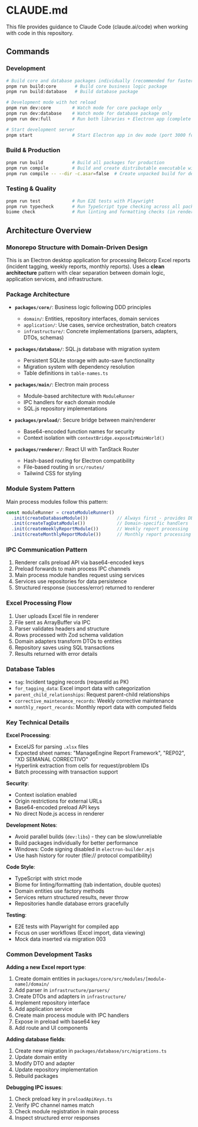# CLAUDE.md

This file provides guidance to Claude Code (claude.ai/code) when working with code in this repository.

## Commands

### Development
```bash
# Build core and database packages individually (recommended for faster builds)
pnpm run build:core       # Build core business logic package
pnpm run build:database   # Build database package

# Development mode with hot reload
pnpm run dev:core        # Watch mode for core package only
pnpm run dev:database    # Watch mode for database package only
pnpm run dev:full        # Run both libraries + Electron app (complete dev experience)

# Start development server
pnpm start               # Start Electron app in dev mode (port 3000 for renderer)
```

### Build & Production
```bash
pnpm run build           # Build all packages for production
pnpm run compile         # Build and create distributable executable with electron-builder
pnpm run compile -- --dir -c.asar=false  # Create unpacked build for debugging
```

### Testing & Quality
```bash
pnpm run test            # Run E2E tests with Playwright
pnpm run typecheck       # Run TypeScript type checking across all packages
biome check              # Run linting and formatting checks (in renderer package)
```

## Architecture Overview

### Monorepo Structure with Domain-Driven Design
This is an Electron desktop application for processing Belcorp Excel reports (incident tagging, weekly reports, monthly reports). Uses a **clean architecture** pattern with clear separation between domain logic, application services, and infrastructure.

### Package Architecture
- **`packages/core/`**: Business logic following DDD principles
  - `domain/`: Entities, repository interfaces, domain services
  - `application/`: Use cases, service orchestration, batch creators
  - `infrastructure/`: Concrete implementations (parsers, adapters, DTOs, schemas)

- **`packages/database/`**: SQL.js database with migration system
  - Persistent SQLite storage with auto-save functionality
  - Migration system with dependency resolution
  - Table definitions in `table-names.ts`

- **`packages/main/`**: Electron main process
  - Module-based architecture with `ModuleRunner`
  - IPC handlers for each domain module
  - SQL.js repository implementations

- **`packages/preload/`**: Secure bridge between main/renderer
  - Base64-encoded function names for security
  - Context isolation with `contextBridge.exposeInMainWorld()`

- **`packages/renderer/`**: React UI with TanStack Router
  - Hash-based routing for Electron compatibility
  - File-based routing in `src/routes/`
  - Tailwind CSS for styling

### Module System Pattern
Main process modules follow this pattern:
```typescript
const moduleRunner = createModuleRunner()
  .init(createDatabaseModule())           // Always first - provides DB
  .init(createTagDataModule())            // Domain-specific handlers
  .init(createWeeklyReportModule())       // Weekly report processing
  .init(createMonthlyReportModule())      // Monthly report processing
```

### IPC Communication Pattern
1. Renderer calls preload API via base64-encoded keys
2. Preload forwards to main process IPC channels
3. Main process module handles request using services
4. Services use repositories for data persistence
5. Structured response (success/error) returned to renderer

### Excel Processing Flow
1. User uploads Excel file in renderer
2. File sent as ArrayBuffer via IPC
3. Parser validates headers and structure
4. Rows processed with Zod schema validation
5. Domain adapters transform DTOs to entities
6. Repository saves using SQL transactions
7. Results returned with error details

### Database Tables
- `tag`: Incident tagging records (requestId as PK)
- `for_tagging_data`: Excel import data with categorization
- `parent_child_relationships`: Request parent-child relationships
- `corrective_maintenance_records`: Weekly corrective maintenance
- `monthly_report_records`: Monthly report data with computed fields

### Key Technical Details

**Excel Processing**:
- ExcelJS for parsing `.xlsx` files
- Expected sheet names: "ManageEngine Report Framework", "REP02", "XD SEMANAL CORRECTIVO"
- Hyperlink extraction from cells for request/problem IDs
- Batch processing with transaction support

**Security**:
- Context isolation enabled
- Origin restrictions for external URLs
- Base64-encoded preload API keys
- No direct Node.js access in renderer

**Development Notes**:
- Avoid parallel builds (`dev:libs`) - they can be slow/unreliable
- Build packages individually for better performance
- Windows: Code signing disabled in `electron-builder.mjs`
- Use hash history for router (file:// protocol compatibility)

**Code Style**:
- TypeScript with strict mode
- Biome for linting/formatting (tab indentation, double quotes)
- Domain entities use factory methods
- Services return structured results, never throw
- Repositories handle database errors gracefully

**Testing**:
- E2E tests with Playwright for compiled app
- Focus on user workflows (Excel import, data viewing)
- Mock data inserted via migration 003

### Common Development Tasks

**Adding a new Excel report type**:
1. Create domain entities in `packages/core/src/modules/[module-name]/domain/`
2. Add parser in `infrastructure/parsers/`
3. Create DTOs and adapters in `infrastructure/`
4. Implement repository interface
5. Add application service
6. Create main process module with IPC handlers
7. Expose in preload with base64 key
8. Add route and UI components

**Adding database fields**:
1. Create new migration in `packages/database/src/migrations.ts`
2. Update domain entity
3. Modify DTO and adapter
4. Update repository implementation
5. Rebuild packages

**Debugging IPC issues**:
1. Check preload key in `preloadApiKeys.ts`
2. Verify IPC channel names match
3. Check module registration in main process
4. Inspect structured error responses